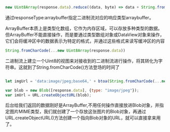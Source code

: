 ```js
new Uint8Array(response.data).reduce((data, byte) => data + String.fromCharCode(byte), '')

```
通过responseType:arraybuffer指定二进制流对应的响应类型arraybuffer。


ArrayBuffer本质上是类型化数组，它作为内存区域，可以存放多种类型的数据。但ArrayBuffer不能直接操作，而是要通过类型数组对象或DataView对象来操作，它们会将缓冲区中的数据表示为特定的格式，并通过这些格式来读写缓冲区的内容
```js
String.fromCharCode(...new Uint8Array(response.data))

```
二进制流上建立一个Uint8的视图来对接收到的二进制流进行操作，将其转化为字符串。这就到了String.fromCharCode()方法登场的时间了

```js

let imgUrl = 'data:image/jpeg;base64,' + btoa(String.fromCharCode(...new Uint8Array(response.data)))

```

```js
var blob = new Blob([response.data], {type: "image/jpeg"});
var imUrl = URL.createObjectURL(blob);
```
后台给我们返回的数据刚好是ArrayBuffer,不用任何操作直接放进Blob对象，并指定图片MIME类型，我们就创建了一个存放这张图片的Blob对象，再通过URL.createObjectURL()方法创建一个指向Blob对象的URL，就可以直接拿来用了。

